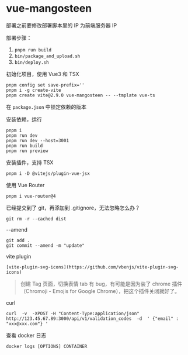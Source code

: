 # vue-mangosteen

部署之前要修改部署脚本里的 IP 为前端服务器 IP

部署步骤：

1. `pnpm run build`
2. `bin/package_and_upload.sh`
3. `bin/deploy.sh`

初始化项目，使用 Vue3 和 TSX

```
pnpm config set save-prefix=''
pnpm i -g create-vite
pnpm create vite@2.9.0 vue-mangosteen -- --tmplate vue-ts
```

在 `package.json` 中锁定依赖的版本

安装依赖，运行

```
pnpm i
pnpm run dev
pnpm run dev --host=3001
pnpm run build
pnpm run preview
```

安装插件，支持 TSX

```
pnpm i -D @vitejs/plugin-vue-jsx
```

使用 Vue Router

```
pnpm i vue-router@4
```

已经提交到了 git，再添加到 .gitignore，无法忽略怎么办？

```
git rm -r --cached dist
```

--amend

```
git add .
git commit --amend -m "update"
```

vite plugin

```
[vite-plugin-svg-icons](https://github.com/vbenjs/vite-plugin-svg-icons)
```

> 创建 Tag 页面，切换表情 tab 有 bug，有可能是因为装了 chrome 插件（Chromoji - Emojis for Google Chrome），把这个插件关闭就好了。

curl
```
curl  -v  -XPOST -H "Content-Type:application/json"  http://123.45.67.89:3000/api/v1/validation_codes  -d  ' {"email" : "xxx@xxx.com"} '

```

查看 docker 日志
```
docker logs [OPTIONS] CONTAINER
```